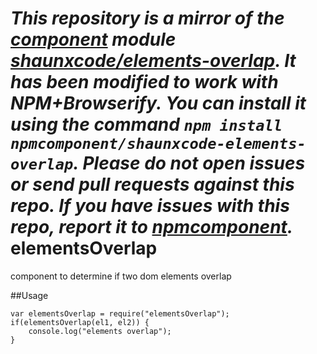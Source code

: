 *This repository is a mirror of the [component](http://component.io) module [shaunxcode/elements-overlap](http://github.com/shaunxcode/elements-overlap). It has been modified to work with NPM+Browserify. You can install it using the command `npm install npmcomponent/shaunxcode-elements-overlap`. Please do not open issues or send pull requests against this repo. If you have issues with this repo, report it to [npmcomponent](https://github.com/airportyh/npmcomponent).*
elementsOverlap
===============

component to determine if two dom elements overlap

##Usage
```
var elementsOverlap = require("elementsOverlap");
if(elementsOverlap(el1, el2)) {
	console.log("elements overlap");
}
```
